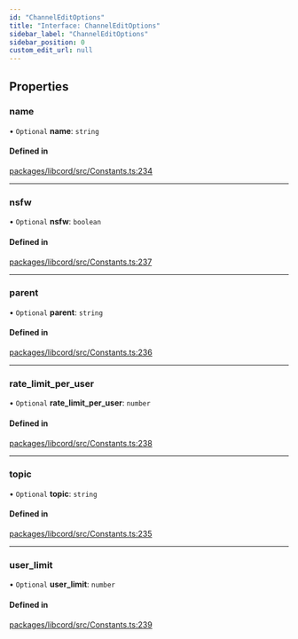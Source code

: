 ```yaml
---
id: "ChannelEditOptions"
title: "Interface: ChannelEditOptions"
sidebar_label: "ChannelEditOptions"
sidebar_position: 0
custom_edit_url: null
---
```


## Properties

### name

• `Optional` **name**: `string`

#### Defined in

[packages/libcord/src/Constants.ts:234](https://github.com/Libcord/libcord/blob/58e1159/packages/libcord/src/Constants.ts#L234)

___

### nsfw

• `Optional` **nsfw**: `boolean`

#### Defined in

[packages/libcord/src/Constants.ts:237](https://github.com/Libcord/libcord/blob/58e1159/packages/libcord/src/Constants.ts#L237)

___

### parent

• `Optional` **parent**: `string`

#### Defined in

[packages/libcord/src/Constants.ts:236](https://github.com/Libcord/libcord/blob/58e1159/packages/libcord/src/Constants.ts#L236)

___

### rate\_limit\_per\_user

• `Optional` **rate\_limit\_per\_user**: `number`

#### Defined in

[packages/libcord/src/Constants.ts:238](https://github.com/Libcord/libcord/blob/58e1159/packages/libcord/src/Constants.ts#L238)

___

### topic

• `Optional` **topic**: `string`

#### Defined in

[packages/libcord/src/Constants.ts:235](https://github.com/Libcord/libcord/blob/58e1159/packages/libcord/src/Constants.ts#L235)

___

### user\_limit

• `Optional` **user\_limit**: `number`

#### Defined in

[packages/libcord/src/Constants.ts:239](https://github.com/Libcord/libcord/blob/58e1159/packages/libcord/src/Constants.ts#L239)
